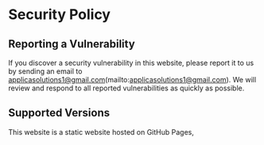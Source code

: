 # Security Policy

## Reporting a Vulnerability

If you discover a security vulnerability in this website, please report it to us by sending an email to applicasolutions1@gmail.com(mailto:applicasolutions1@gmail.com). We will review and respond to all reported vulnerabilities as quickly as possible.

## Supported Versions
This website is a static website hosted on GitHub Pages,
